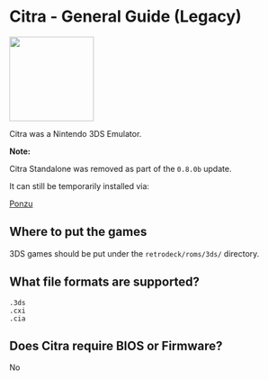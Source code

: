 # Citra - General Guide (Legacy)

<img src="../../../wiki_images/logos/citra-logo.svg" width="150">

Citra was a Nintendo 3DS Emulator.

**Note:** 

Citra Standalone was removed as part of the `0.8.0b` update.

It can still be temporarily installed via:

[Ponzu](../../wiki_configurator/ponzu.md)

## Where to put the games
3DS games should be put under the `retrodeck/roms/3ds/` directory.

## What file formats are supported?

```
.3ds
.cxi
.cia
```

## Does Citra require BIOS or Firmware?

No
